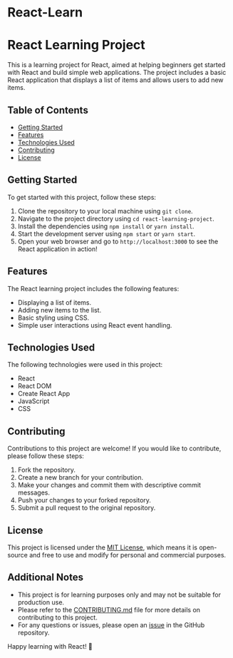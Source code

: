 # React-Learn




# React Learning Project

This is a learning project for React, aimed at helping beginners get started with React and build simple web applications. The project includes a basic React application that displays a list of items and allows users to add new items.

## Table of Contents

- [Getting Started](#getting-started)
- [Features](#features)
- [Technologies Used](#technologies-used)
- [Contributing](#contributing)
- [License](#license)

## Getting Started

To get started with this project, follow these steps:

1. Clone the repository to your local machine using `git clone`.
2. Navigate to the project directory using `cd react-learning-project`.
3. Install the dependencies using `npm install` or `yarn install`.
4. Start the development server using `npm start` or `yarn start`.
5. Open your web browser and go to `http://localhost:3000` to see the React application in action!

## Features

The React learning project includes the following features:

- Displaying a list of items.
- Adding new items to the list.
- Basic styling using CSS.
- Simple user interactions using React event handling.

## Technologies Used

The following technologies were used in this project:

- React
- React DOM
- Create React App
- JavaScript
- CSS

## Contributing

Contributions to this project are welcome! If you would like to contribute, please follow these steps:

1. Fork the repository.
2. Create a new branch for your contribution.
3. Make your changes and commit them with descriptive commit messages.
4. Push your changes to your forked repository.
5. Submit a pull request to the original repository.

## License

This project is licensed under the [MIT License](LICENSE), which means it is open-source and free to use and modify for personal and commercial purposes.

## Additional Notes

- This project is for learning purposes only and may not be suitable for production use.
- Please refer to the [CONTRIBUTING.md](CONTRIBUTING.md) file for more details on contributing to this project.
- For any questions or issues, please open an [issue](https://github.com/your-username/react-learning-project/issues) in the GitHub repository.

Happy learning with React! 🚀
